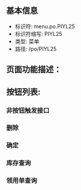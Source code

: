 
## 基本信息

- 标识符: menu.po.PIYL25
- 标识符缩写: PIYL25
- 类型: 菜单
- 路径: /po/PIYL25

## 页面功能描述：





## 按钮列表:


### 非按钮触发接口



### 删除



### 确定



### 库存查询



### 领用单查询


